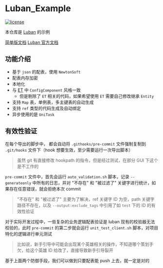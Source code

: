 # Luban_Example

[![license](http://img.shields.io/badge/license-MIT-blue.svg)](https://opensource.org/licenses/MIT)

本仓库是 [Luban](https://github.com/focus-creative-games/luban) 的示例

[简单版文档](https://app.heptabase.com/w/514c9827e9627b063281903b68ed662773c45c845d90f8da1da04dd1e6fc08c4)
[Luban 官方文档](https://focus-creative-games.github.io/lubandoc/)

## 功能介绍

- 基于 `json` 的配表，使用 `NewtonSoft`
- 配表内存加密
- 本地化
- 与 [ET](https://github.com/egametang/ET) 中 `ConfigComponent` 风格一致
    - 但是剔除了 `ET` 相关的代码，如果希望使用 `ET` 需要自己修改继承 `Entity`
- 支持 `Map` 表，单例表，多主键表的自动生成
- 支持 `ref` 类型的代码生成及自动绑定
- 异步使用的是 `UniTask` 

## 有效性验证

在每个导出的脚步中， 都会自动将 `.githooks/pre-commit` 文件强制复制到 `.git/hooks` 文件下（hook 想要生效，至少需要运行一次导出脚本）

> 虽然 git 有直接修改 hookpath 的指令，但是经过测试，在部分 GUI 下这个是不工作的

`pre-commit` 文件中，首先会运行 `auto_validation.sh` 脚本，记录 `--generateonly` 中所有的日志，并对 "不存在" 和 "被过滤了" 关键字进行统计，如果存在任意错误，就会拒绝本次 commit

> "不存在" 和 "被过滤了" 主要为了解决，ref 关键字 ID 为空，path 关键字路径不存在，以及 `--output:exclude_tags` 中引用了如 `test` 下的 ID 的有效性验证

对于实际开发过程中，一些复杂的业务逻辑配表验证是 luban 现有的校验器无法校验的，此时 `pre-commit` 的第二步就会运行 `unit_test_client.sh` 脚本，对项目特化的逻辑进行单元测试

> 比如说，新手引导中可能会出现某个英雄相关的操作，不知道哪个策划手欠，给这个英雄 ID 给改了，直接导致新手引导裂开

基于上面两个防御手段，我们可以做到只要配表能 push 上去，就一定是对的
